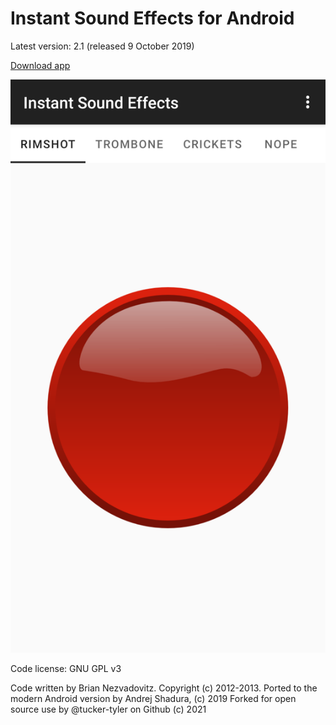 Instant Sound Effects for Android
=================================

Latest version: 2.1 (released 9 October 2019)

[Download app](https://play.google.com/store/apps/details?id=com.bri1.soundbored.reborn)

![Portrait screenshot](fastlane/metadata/android/en-US/images/phoneScreenshots/1.png)

Code license: GNU GPL v3

Code written by Brian Nezvadovitz. Copyright (c) 2012-2013.
Ported to the modern Android version by Andrej Shadura, (c) 2019
Forked for open source use by @tucker-tyler on Github (c) 2021
